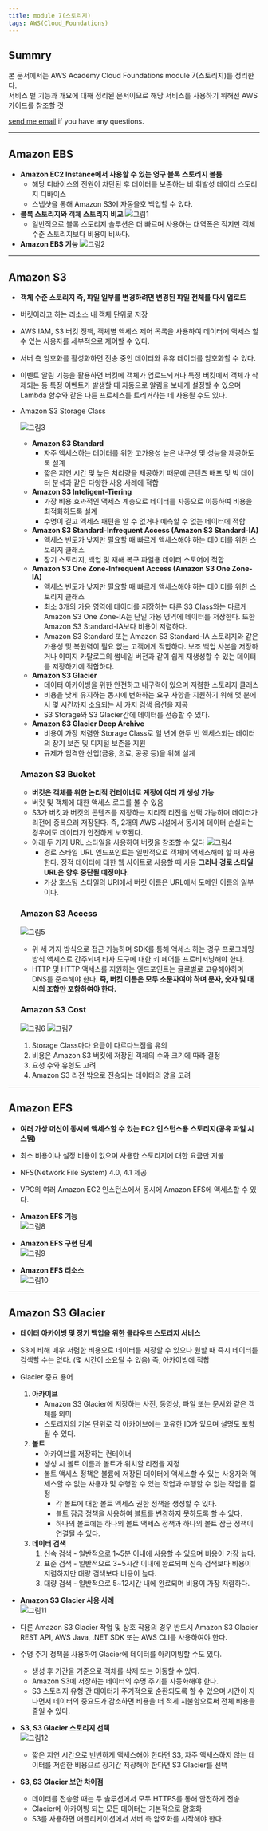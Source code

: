 ```yaml
---
title: module 7(스토리지)
tags: AWS(Cloud_Foundations)
---
```


## Summry

본 문서에서는 AWS Academy Cloud Foundations module 7(스토리지)를 정리한다.  
서비스 별 기능과 개요에 대해 정리된 문서이므로 해당 서비스를 사용하기 위해선 AWS 가이드를 참조할 것

[send me email](mailto:jewel7492@gmail.com) if you have any questions.

<!--more-->

---

## Amazon EBS

- **Amazon EC2 Instance에서 사용할 수 있는 영구 블록 스토리지 볼륨**
  - 해당 디바이스의 전원이 차단된 후 데이터를 보존하는 비 휘발성 데이터 스토리지 디바이스
  - 스냅샷을 통해 Amazon S3에 자동을호 백업할 수 있다.
- **블록 스토리지와 객체 스토리지 비교**
  ![그림1](/assets/AWS/Cloud_Foundations7/1.png)
  - 일반적으로 블록 스토리지 솔루션은 더 빠르며 사용하는 대역폭은 적지만 객체 수준 스토리지보다 비용이 비싸다.
- **Amazon EBS 기능**
  ![그림2](/assets/AWS/Cloud_Foundations7/2.png)

---

## Amazon S3

- **객체 수준 스토리지 즉, 파일 일부를 변경하려면 변경된 파일 전체를 다시 업로드**
- 버킷이라고 하는 리소스 내 객체 단위로 저장
- AWS IAM, S3 버킷 정책, 객체별 액세스 제어 목록을 사용하여 데이터에 액세스 할 수 있는 사용자를 세부적으로 제어할 수 있다.
- 서버 측 암호화를 활성화하면 전송 중인 데이터와 유휴 데이터를 암호화할 수 있다.
- 이벤트 알림 기능을 활용하면 버킷에 객체가 업로드되거나 특정 버킷에서 객체가 삭제되는 등 특정 이벤트가 발생할 때 자동으로 알림을 보내게 설정할 수 있으며 Lambda 함수와 같은 다른 프로세스를 트리거하는 데 사용될 수도 있다.
- Amazon S3 Storage Class

  ![그림3](/assets/AWS/Cloud_Foundations7/3.png)

  - **Amazon S3 Standard**
    - 자주 액세스하는 데이터를 위한 고가용성 높은 내구성 및 성능을 제공하도록 설계
    - 짧은 지연 시간 및 높은 처리량을 제공하기 때문에 콘텐츠 배포 및 빅 데이터 분석과 같은 다양한 사용 사례에 적합
  - **Amazon S3 Inteligent-Tiering**
    - 가장 비용 효과적인 액세스 계층으로 데이터를 자동으로 이동하여 비용을 최적화하도록 설계
    - 수명이 길고 액세스 패턴을 알 수 없거나 예측할 수 없는 데이터에 적합
  - **Amazon S3 Standard-Infrequent Access (Amazon S3 Standard-IA)**
    - 액세스 빈도가 낮지만 필요할 때 빠르게 액세스해야 하는 데이터를 위한 스토리지 클래스
    - 장기 스토리지, 백업 및 재해 복구 파일용 데이터 스토어에 적합
  - **Amazon S3 One Zone-Infrequent Access (Amazon S3 One Zone-IA)**
    - 액세스 빈도가 낮지만 필요할 때 빠르게 액세스해야 하는 데이터를 위한 스토리지 클래스
    - 최소 3개의 가용 영역에 데이터를 저장하는 다른 S3 Class와는 다르게 Amazon S3 One Zone-IA는 단일 가용 영역에 데이터를 저장한다. 또한 Amazon S3 Standard-IA보다 비용이 저렴하다.
    - Amazon S3 Standard 또는 Amazon S3 Standard-IA 스토리지와 같은 가용성 및 복원력이 필요 없는 고객에게 적합하다. 보조 백업 사본을 저장하거나 이미지 카탈로그의 썸네일 버전과 같이 쉽게 재생성할 수 있는 데이터를 저장하기에 적합하다.
  - **Amazon S3 Glacier**
    - 데이터 아카이빙을 위한 안전하고 내구력이 있으며 저렴한 스토리지 클래스
    - 비용을 낮게 유지하는 동시에 변화하는 요구 사항을 지원하기 위해 몇 분에서 몇 시간까지 소요되는 세 가지 검색 옵션을 제공
    - S3 Storage와 S3 Glacier간에 데이터를 전송할 수 있다.
  - **Amazon S3 Glacier Deep Archive**
    - 비용이 가장 저렴한 Storage Class로 일 년에 한두 번 액세스되는 데이터의 장기 보존 및 디지털 보존을 지원
    - 규제가 엄격한 산업(금융, 의료, 공공 등)을 위해 설계

  ### Amazon S3 Bucket

  - **버킷은 객체를 위한 논리적 컨테이너로 계정에 여러 개 생성 가능**
  - 버킷 및 객체에 대한 액세스 로그를 볼 수 있음
  - S3가 버킷과 버킷의 콘텐츠를 저장하는 지리적 리전을 선택 가능하며 데이터가 리전에 중복으러 저장된다. 즉, 2개의 AWS 시설에서 동시에 데이터 손실되는 경우에도 데이터가 안전하게 보호된다.
  - 아래 두 가지 URL 스타일을 사용하여 버킷을 참조할 수 있다
    ![그림4](/assets/AWS/Cloud_Foundations7/4.png)
    - 경로 스타일 URL 엔드포인트는 일반적으로 객체에 액세스해야 할 때 사용한다. 정적 데이터에 대한 웹 사이트로 사용할 때 사용 **그러나 경로 스타일 URL은 향후 중단될 예정이다.**
    - 가상 호스팅 스타일의 URI에서 버킷 이름은 URL에서 도메인 이름의 일부이다.

  ### Amazon S3 Access

  ![그림5](/assets/AWS/Cloud_Foundations7/5.png)

  - 위 세 가지 방식으로 접근 가능하며 SDK를 통해 액세스 하는 경우 프로그래밍 방식 액세스로 간주되며 타사 도구에 대한 키 페어를 프로비저닝해야 한다.
  - HTTP 및 HTTP 액세스를 지원하는 엔드포인트는 글로벌로 고유해야하며 DNS를 준수해야 한다. **즉, 버킷 이름은 모두 소문자여야 하며 문자, 숫자 및 대시의 조합만 포함하여야 한다.**

  ### Amazon S3 Cost

  ![그림6](/assets/AWS/Cloud_Foundations7/6.png)
  ![그림7](/assets/AWS/Cloud_Foundations7/7.png)

  1. Storage Class마다 요금이 다르다느점을 유의
  2. 비용은 Amazon S3 버킷에 저장된 객체의 수와 크기에 따라 결정
  3. 요청 수와 유형도 고려
  4. Amazon S3 리전 밖으로 전송되는 데이터의 양을 고려

---

## Amazon EFS

- **여러 가상 머신이 동시에 액세스할 수 있는 EC2 인스턴스용 스토리지(공유 파일 시스템)**
- 최소 비용이나 설정 비용이 없으며 사용한 스토리지에 대한 요금만 지불
- NFS(Network File System) 4.0, 4.1 제공
- VPC의 여러 Amazon EC2 인스턴스에서 동시에 Amazon EFS에 액세스할 수 있다.
- **Amazon EFS 기능**  
  ![그림8](/assets/AWS/Cloud_Foundations7/8.png)

- **Amazon EFS 구현 단계**  
  ![그림9](/assets/AWS/Cloud_Foundations7/9.png)

- **Amazon EFS 리소스**  
  ![그림10](/assets/AWS/Cloud_Foundations7/10.png)

---

## Amazon S3 Glacier

- **데이터 아카이빙 및 장기 백업을 위한 클라우드 스토리지 서비스**
- S3에 비해 매우 저렴한 비용으로 데이터를 저장할 수 있으나 원할 때 즉시 데이터를 검색할 수는 없다. (몇 시간이 소요될 수 있음) 즉, 아카이빙에 적합
- Glacier 중요 용어

  1. **아카이브**
     - Amazon S3 Glacier에 저장하는 사진, 동영상, 파일 또는 문서와 같은 객체를 의미
     - 스토리지의 기본 단위로 각 아카이브에는 고유한 ID가 있으며 설명도 포함될 수 있다.
  2. **볼트**
     - 아카이브를 저장하는 컨테이너
     - 생성 시 볼트 이름과 볼트가 위치할 리전을 지정
     - 볼트 액세스 정책은 볼륨에 저장된 데이터에 액세스할 수 있는 사용자와 액세스할 수 없는 사용자 및 수행할 수 있는 작업과 수행할 수 없는 작업을 결정
       - 각 볼트에 대한 볼트 액세스 권한 정책을 생성할 수 있다.
       - 볼트 잠금 정책을 사용하여 볼트를 변경하지 못하도록 할 수 있다.
       - 하나의 볼트에는 하나의 볼트 액세스 정책과 하나의 볼트 잠금 정책이 연결될 수 있다.
  3. **데이터 검색**
     1. 신속 검색 - 일반적으로 1~5분 이내에 사용할 수 있으며 비용이 가장 높다.
     2. 표준 검색 - 일반적으로 3~5시간 이내에 완료되며 신속 검색보다 비용이 저렴하지만 대량 검색보다 비용이 높다.
     3. 대량 검색 - 일반적으로 5~12시간 내에 완료되며 비용이 가장 저렴하다.

- **Amazon S3 Glacier 사용 사례**  
  ![그림11](/assets/AWS/Cloud_Foundations7/11.png)

- 다른 Amazon S3 Glacier 작업 및 상호 작용의 경우 반드시 Amazon S3 Glacier REST API, AWS Java, .NET SDK 또는 AWS CLI를 사용하여야 한다.
- 수명 주기 정책을 사용하여 Glacier에 데이터를 아키이빙할 수도 있다.

  - 생성 후 기간을 기준으로 객체를 삭제 또는 이동할 수 있다.
  - Amazon S3에 저장하는 데이터의 수명 주기를 자동화해야 한다.
  - S3 스토리지 유형 간 데이터가 주기적으로 순환되도록 할 수 있으며 시간이 자나면서 데이터의 중요도가 감소하면 비용을 더 적게 지불함으로써 전체 비용을 줄일 수 있다.

- **S3, S3 Glacier 스토리지 선택**  
  ![그림12](/assets/AWS/Cloud_Foundations7/12.png)

  - 짧은 지연 시간으로 빈번하게 액세스해야 한다면 S3, 자주 액세스하지 않는 데이터를 저렴한 비용으로 장기간 저장해야 한다면 S3 Glacier를 선택

- **S3, S3 Glacier 보안 차이점**
  - 데이터를 전송할 때는 두 솔루션에서 모두 HTTPS를 통해 안전하게 전송
  - Glacier에 아카이빙 되는 모든 데이터는 기본적으로 암호화
  - S3를 사용하면 애플리케이션에서 서버 측 암호화를 시작해야 한다.
